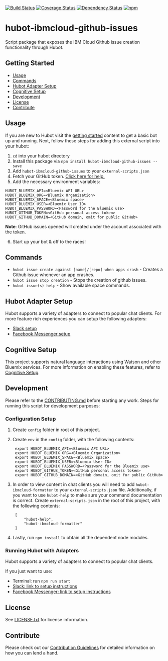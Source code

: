 [![Build Status](https://travis-ci.org/ibm-cloud-solutions/hubot-ibmcloud-github-issues.svg?branch=master)](https://travis-ci.org/ibm-cloud-solutions/hubot-ibmcloud-github-issues)
[![Coverage Status](https://coveralls.io/repos/github/ibm-cloud-solutions/hubot-ibmcloud-github-issues/badge.svg?branch=master)](https://coveralls.io/github/ibm-cloud-solutions/hubot-ibmcloud-github-issues?branch=master)
[![Dependency Status](https://dependencyci.com/github/ibm-cloud-solutions/hubot-ibmcloud-github-issues/badge)](https://dependencyci.com/github/ibm-cloud-solutions/hubot-ibmcloud-github-issues)
[![npm](https://img.shields.io/npm/v/hubot-ibmcloud-github-issues.svg?maxAge=2592000)](https://www.npmjs.com/package/hubot-ibmcloud-github-issues)

# hubot-ibmcloud-github-issues

Script package that exposes the IBM Cloud Github issue creation functionality through Hubot.

## Getting Started
  * [Usage](#usage)
  * [Commands](#commands)
  * [Hubot Adapter Setup](#hubot-adapter-setup)
  * [Cognitive Setup](#cognitive-setup)
  * [Development](#development)
  * [License](#license)
  * [Contribute](#contribute)

## Usage

If you are new to Hubot visit the [getting started](https://hubot.github.com/docs/) content to get a basic bot up and running.  Next, follow these steps for adding this external script into your hubot:

1. `cd` into your hubot directory
2. Install this package via `npm install hubot-ibmcloud-github-issues --save`
3. Add `hubot-ibmcloud-github-issues` to your `external-scripts.json`
4. Fetch your GitHub token. [Click here for help.](https://help.github.com/articles/creating-an-access-token-for-command-line-use/)
5. Add the necessary environment variables:
 ```shell
 HUBOT_BLUEMIX_API=<Bluemix API URL>
 HUBOT_BLUEMIX_ORG=<Bluemix Organization>
 HUBOT_BLUEMIX_SPACE=<Bluemix space>
 HUBOT_BLUEMIX_USER=<Bluemix User ID>
 HUBOT_BLUEMIX_PASSWORD=<Password for the Bluemix use>
 HUBOT_GITHUB_TOKEN=<GitHub personal access token>
 HUBOT_GITHUB_DOMAIN=<GitHub domain, omit for public GitHub>
 ```
   **Note**: GitHub issues opened will created under the account associated with the token.

6. Start up your bot & off to the races!


## Commands
- `hubot issue create against [name]/[repo] when apps crash` - Creates a Github issue whenever an app crashes.
- `hubot issue stop creation` - Stops the creation of github issues.
- `hubot issue(s) help` - Show available space commands.

## Hubot Adapter Setup

Hubot supports a variety of adapters to connect to popular chat clients.  For more feature rich experiences you can setup the following adapters:
- [Slack setup](https://github.com/ibm-cloud-solutions/hubot-ibmcloud-github-issues/blob/master/docs/adapters/slack.md)
- [Facebook Messenger setup](https://github.com/ibm-cloud-solutions/hubot-ibmcloud-github-issues/blob/master/docs/adapters/facebook.md)

## Cognitive Setup

This project supports natural language interactions using Watson and other Bluemix services.  For more information on enabling these features, refer to [Cognitive Setup](https://github.com/ibm-cloud-solutions/hubot-ibmcloud-nlc/blob/master/docs/cognitiveSetup.md).

## Development

Please refer to the [CONTRIBUTING.md](https://github.com/ibm-cloud-solutions/hubot-ibmcloud-github-issues/blob/master/CONTRIBUTING.md) before starting any work.  Steps for running this script for development purposes:

### Configuration Setup

1. Create `config` folder in root of this project.
2. Create `env` in the `config` folder, with the following contents:

        export HUBOT_BLUEMIX_API=<Bluemix API URL>
        export HUBOT_BLUEMIX_ORG=<Bluemix Organization>
        export HUBOT_BLUEMIX_SPACE=<Bluemix space>
        export HUBOT_BLUEMIX_USER=<Bluemix User ID>
        export HUBOT_BLUEMIX_PASSWORD=<Password for the Bluemix use>
        export HUBOT_GITHUB_TOKEN=<GitHub personal access token>
        export HUBOT_GITHUB_DOMAIN=<GitHub domain, omit for public GitHub>

3. In order to view content in chat clients you will need to add `hubot-ibmcloud-formatter` to your `external-scripts.json` file. Additionally, if you want to use `hubot-help` to make sure your command documentation is correct. Create `external-scripts.json` in the root of this project, with the following contents:

        [
        	"hubot-help",
        	"hubot-ibmcloud-formatter"
        ]

4. Lastly, run `npm install` to obtain all the dependent node modules.

### Running Hubot with Adapters

Hubot supports a variety of adapters to connect to popular chat clients.

If you just want to use:
 - Terminal: run `npm run start`
 - [Slack: link to setup instructions](https://github.com/ibm-cloud-solutions/hubot-ibmcloud-github-issues/blob/master/docs/adapters/slack.md)
 - [Facebook Messenger: link to setup instructions](https://github.com/ibm-cloud-solutions/hubot-ibmcloud-github-issues/blob/master/docs/adapters/facebook.md)

## License

See [LICENSE.txt](https://github.com/ibm-cloud-solutions/hubot-ibmcloud-github-issues/blob/master/LICENSE.txt) for license information.

## Contribute

Please check out our [Contribution Guidelines](https://github.com/ibm-cloud-solutions/hubot-ibmcloud-github-issues/blob/master/CONTRIBUTING.md) for detailed information on how you can lend a hand.
